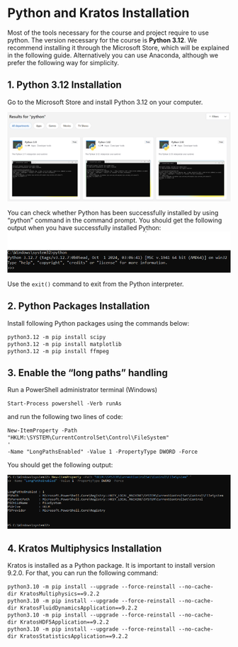 # Python and Kratos Installation
Most of the tools necessary for the course and project require to use python. The version necessary for the course is **Python 3.12**. We recommend installing it through the Microsoft Store, which will be explained in the following guide. Alternatively you can use Anaconda, although we prefer the following way for simplicity.

## **1. Python 3.12 Installation**
Go to the Microsoft Store and install Python 3.12 on your computer.

![python_3_12_ms_store](../../../../../images/WindEngineering/python_3_12_ms_store.PNG)

You can check whether Python has been successfully installed by using  “python” command in the command prompt. You should get the following output when you have successfully installed Python:
![python_3_12_output](../../../../../images/WindEngineering/python_3_12_output.PNG)

Use the `exit()` command to exit from the Python interpreter.


## **2. Python Packages Installation**
Install following Python packages using the commands below:

```console
python3.12 -m pip install scipy
python3.12 -m pip install matplotlib
python3.12 -m pip install ffmpeg
```

## **3. Enable the “long paths” handling**
Run a PowerShell administrator terminal (Windows)

```console
Start-Process powershell -Verb runAs
```

and run the following two lines of code:

```console
New-ItemProperty -Path "HKLM:\SYSTEM\CurrentControlSet\Control\FileSystem"
'
-Name "LongPathsEnabled" -Value 1 -PropertyType DWORD -Force
```

You should get the following output:

![long_paths_handling](../../../../../images/WindEngineering/long_paths_handling.png)

## **4. Kratos Multiphysics Installation**
Kratos is installed as a Python package. It is important to install version 9.2.0. For that, you can run the following command:

```console
python3.10 -m pip install --upgrade --force-reinstall --no-cache-dir KratosMultiphysics==9.2.2
python3.10 -m pip install --upgrade --force-reinstall --no-cache-dir KratosFluidDynamicsApplication==9.2.2
python3.10 -m pip install --upgrade --force-reinstall --no-cache-dir KratosHDF5Application==9.2.2
python3.10 -m pip install --upgrade --force-reinstall --no-cache-dir KratosStatisticsApplication==9.2.2
```
